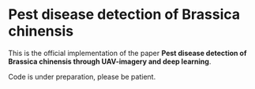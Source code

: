 # Pest disease detection of Brassica chinensis
This is the official implementation of the paper **Pest disease detection of Brassica chinensis
through UAV-imagery and deep learning**.

Code is under preparation, please be patient.

